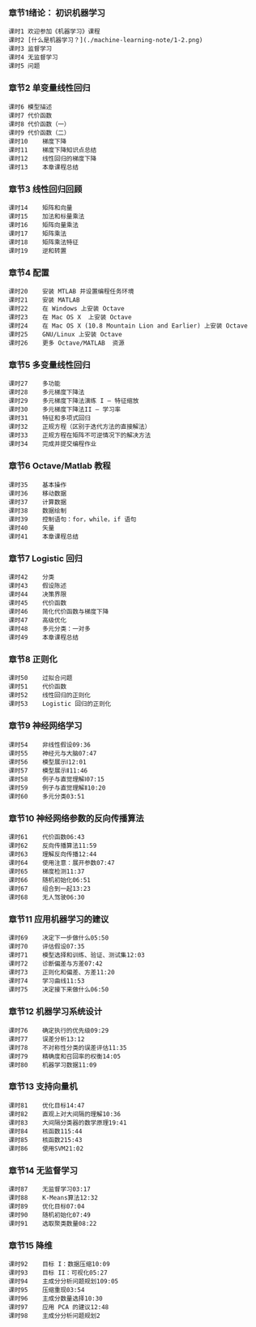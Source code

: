 ### 章节1绪论：	初识机器学习  
	课时1	欢迎参加《机器学习》课程  
	课时2	[什么是机器学习？](./machine-learning-note/1-2.png)  
	课时3	监督学习  
	课时4	无监督学习  
	课时5	问题  
  
### 章节2	单变量线性回归  
	课时6	模型描述  
	课时7	代价函数  
	课时8	代价函数（一）  
	课时9	代价函数（二）  
	课时10	梯度下降  
	课时11	梯度下降知识点总结  
	课时12	线性回归的梯度下降  
	课时13	本章课程总结  
  
### 章节3	线性回归回顾  
	课时14	矩阵和向量  
	课时15	加法和标量乘法  
	课时16	矩阵向量乘法  
	课时17	矩阵乘法  
	课时18	矩阵乘法特征  
	课时19	逆和转置  
  
### 章节4	配置  
	课时20	安装 MTLAB 并设置编程任务环境  
	课时21	安装 MATLAB  
	课时22	在 Windows 上安装 Octave  
	课时23	在 Mac OS X  上安装 Octave  
	课时24	在 Mac OS X (10.8 Mountain Lion and Earlier) 上安装 Octave  
	课时25	GNU/Linux 上安装 Octave  
	课时26	更多 Octave/MATLAB  资源  
  
### 章节5	多变量线性回归  
	课时27	多功能  
	课时28	多元梯度下降法  
	课时29	多元梯度下降法演练 I – 特征缩放  
	课时30	多元梯度下降法II – 学习率  
	课时31	特征和多项式回归  
	课时32	正规方程（区别于迭代方法的直接解法）  
	课时33	正规方程在矩阵不可逆情况下的解决方法  
	课时34	完成并提交编程作业  
  
### 章节6	Octave/Matlab 教程  
	课时35	基本操作  
	课时36	移动数据  
	课时37	计算数据  
	课时38	数据绘制  
	课时39	控制语句：for，while，if 语句  
	课时40	矢量  
	课时41	本章课程总结  
  
### 章节7	Logistic 回归  
	课时42	分类  
	课时43	假设陈述  
	课时44	决策界限  
	课时45	代价函数  
	课时46	简化代价函数与梯度下降  
	课时47	高级优化  
	课时48	多元分类：一对多  
	课时49	本章课程总结  
  
### 章节8	正则化  
	课时50	过拟合问题  
	课时51	代价函数  
	课时52	线性回归的正则化  
	课时53	Logistic 回归的正则化  
  
### 章节9	神经网络学习
	课时54	非线性假设09:36  
	课时55	神经元与大脑07:47  
	课时56	模型展示Ⅰ12:01  
	课时57	模型展示Ⅱ11:46  
	课时58	例子与直觉理解Ⅰ07:15  
	课时59	例子与直觉理解Ⅱ10:20  
	课时60	多元分类03:51  
  
### 章节10	神经网络参数的反向传播算法  
	课时61	代价函数06:43  
	课时62	反向传播算法11:59  
	课时63	理解反向传播12:44  
	课时64	使用注意：展开参数07:47  
	课时65	梯度检测11:37  
	课时66	随机初始化06:51  
	课时67	组合到一起13:23  
	课时68	无人驾驶06:30  
  
### 章节11	应用机器学习的建议  
	课时69	决定下一步做什么05:50  
	课时70	评估假设07:35  
	课时71	模型选择和训练、验证、测试集12:03  
	课时72	诊断偏差与方差07:42  
	课时73	正则化和偏差、方差11:20  
	课时74	学习曲线11:53  
	课时75	决定接下来做什么06:50  
  
### 章节12	机器学习系统设计  
	课时76	确定执行的优先级09:29  
	课时77	误差分析13:12  
	课时78	不对称性分类的误差评估11:35  
	课时79	精确度和召回率的权衡14:05  
	课时80	机器学习数据11:09  
  
### 章节13	支持向量机  
	课时81	优化目标14:47  
	课时82	直观上对大间隔的理解10:36  
	课时83	大间隔分类器的数学原理19:41  
	课时84	核函数115:44  
	课时85	核函数215:43  
	课时86	使用SVM21:02  
  
### 章节14	无监督学习  
	课时87	无监督学习03:17  
	课时88	K-Means算法12:32  
	课时89	优化目标07:04  
	课时90	随机初始化07:49  
	课时91	选取聚类数量08:22  
  
### 章节15	降维  
	课时92	目标 I：数据压缩10:09  
	课时93	目标 II：可视化05:27  
	课时94	主成分分析问题规划109:05  
	课时95	压缩重现03:54  
	课时96	主成分数量选择10:30  
	课时97	应用 PCA 的建议12:48  
	课时98	主成分分析问题规划2  
